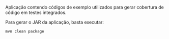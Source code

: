 Aplicação contendo códigos de exemplo utilizados para gerar cobertura de código em testes integrados.


Para gerar o JAR da aplicação, basta executar: 

```
mvn clean package
```

